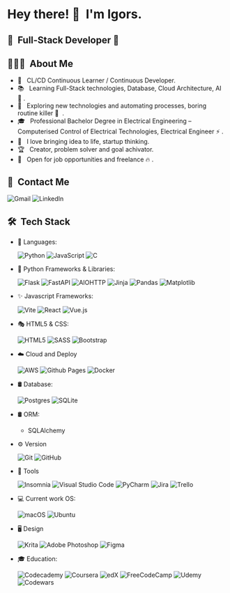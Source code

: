 <h1> Hey there! 👋 &nbsp;I'm Igors. </h1>
<h2> 🚀 &nbsp;Full-Stack Developer 🚀 &nbsp;</h2>

<h2> 👨🏻‍💻 &nbsp;About Me </h2>

- 🧬 &nbsp; CL/CD Continuous Learner / Continuous Developer.
- 📚 &nbsp; Learning Full-Stack technologies, Database, Cloud Architecture, AI 🤖&nbsp;.
- 🔭 &nbsp; Exploring new technologies and automating processes, boring routine killer 🦾 &nbsp;.
- 🎓 &nbsp; Professional Bachelor Degree in Electrical Engineering – Computerised Control of Electrical Technologies, Electrical Engineer ⚡&nbsp;.
- 🚀 &nbsp; I love bringing idea to life, startup thinking.
- 🏆 &nbsp; Creator, problem solver and goal achivator.
- 💼 &nbsp; Open for job opportunities and freelance 🔥&nbsp;.

<h2> 📨 &nbsp;Contact Me </h2>

![Gmail](https://img.shields.io/badge/Gmail-D14836?style=for-the-badge&logo=gmail&logoColor=white&link=mailto:ig.pozdnakovs@gmail.com)
![LinkedIn](https://img.shields.io/badge/linkedin-%230077B5.svg?style=for-the-badge&logo=linkedin&logoColor=white&link=www.linkedin.com/in/thereigo)

<h2> 🛠 &nbsp;Tech Stack</h2>

- 👾 Languages: &nbsp;
  
  ![Python](https://img.shields.io/badge/python-3670A0?style=for-the-badge&logo=python&logoColor=ffdd54)
  ![JavaScript](https://img.shields.io/badge/javascript-%23323330.svg?style=for-the-badge&logo=javascript&logoColor=%23F7DF1E)
  ![C](https://img.shields.io/badge/c-%2300599C.svg?style=for-the-badge&logo=c&logoColor=white)
  <!--
  ![Go](https://img.shields.io/badge/go-%2300ADD8.svg?style=for-the-badge&logo=go&logoColor=white)
  ![PHP](https://img.shields.io/badge/php-%23777BB4.svg?style=for-the-badge&logo=php&logoColor=white)
  -->
  
- 🐍 Python Frameworks & Libraries: &nbsp;
  
  ![Flask](https://img.shields.io/badge/flask-%23000.svg?style=for-the-badge&logo=flask&logoColor=white)
  ![FastAPI](https://img.shields.io/badge/FastAPI-005571?style=for-the-badge&logo=fastapi)
  ![AIOHTTP](https://img.shields.io/badge/iohttp-%232C5bb4.svg?style=for-the-badge&logo=aiohttp&logoColor=white)
  ![Jinja](https://img.shields.io/badge/jinja-white.svg?style=for-the-badge&logo=jinja&logoColor=black)
  ![Pandas](https://img.shields.io/badge/pandas-%23150458.svg?style=for-the-badge&logo=pandas&logoColor=white)
  ![Matplotlib](https://img.shields.io/badge/Matplotlib-%23ffffff.svg?style=for-the-badge&logo=Matplotlib&logoColor=black)
  <!--
  ![Django](https://img.shields.io/badge/django-%23092E20.svg?style=for-the-badge&logo=django&logoColor=white)
  ![DjangoREST](https://img.shields.io/badge/DJANGO-REST-ff1709?style=for-the-badge&logo=django&logoColor=white&color=ff1709&labelColor=gray)
  ![Fastify](https://img.shields.io/badge/fastify-%23000000.svg?style=for-the-badge&logo=fastify&logoColor=white)
  ![Selenium](https://img.shields.io/badge/-selenium-%43B02A?style=for-the-badge&logo=selenium&logoColor=white)
  -->
  
- ✨ Javascript Frameworks: &nbsp;

  ![Vite](https://img.shields.io/badge/vite-%23646CFF.svg?style=for-the-badge&logo=vite&logoColor=white)
  ![React](https://img.shields.io/badge/react-%2320232a.svg?style=for-the-badge&logo=react&logoColor=%2361DAFB)
  ![Vue.js](https://img.shields.io/badge/vuejs-%2335495e.svg?style=for-the-badge&logo=vuedotjs&logoColor=%234FC08D)
  <!--
  ![Angular](https://img.shields.io/badge/angular-%23DD0031.svg?style=for-the-badge&logo=angular&logoColor=white)
  ![Express.js](https://img.shields.io/badge/express.js-%23404d59.svg?style=for-the-badge&logo=express&logoColor=%2361DAFB)
  ![NestJS](https://img.shields.io/badge/nestjs-%23E0234E.svg?style=for-the-badge&logo=nestjs&logoColor=white)
  ![Next JS](https://img.shields.io/badge/Next-black?style=for-the-badge&logo=next.js&logoColor=white)
  ![NodeJS](https://img.shields.io/badge/node.js-6DA55F?style=for-the-badge&logo=node.js&logoColor=white)
  ![Threejs](https://img.shields.io/badge/threejs-black?style=for-the-badge&logo=three.js&logoColor=white)
  ![Svelte](https://img.shields.io/badge/svelte-%23f1413d.svg?style=for-the-badge&logo=svelte&logoColor=white)
  ![Chart.js](https://img.shields.io/badge/chart.js-F5788D.svg?style=for-the-badge&logo=chart.js&logoColor=white)
  ![Bun](https://img.shields.io/badge/Bun-%23000000.svg?style=for-the-badge&logo=bun&logoColor=white)
  -->
- 🎭 HTML5 & CSS:
  
  ![HTML5](https://img.shields.io/badge/html5-%23E34F26.svg?style=for-the-badge&logo=html5&logoColor=white)
  ![SASS](https://img.shields.io/badge/SASS-hotpink.svg?style=for-the-badge&logo=SASS&logoColor=white)
  ![Bootstrap](https://img.shields.io/badge/bootstrap-%238511FA.svg?style=for-the-badge&logo=bootstrap&logoColor=white)
  <!--
  ![TailwindCSS](https://img.shields.io/badge/tailwindcss-%2338B2AC.svg?style=for-the-badge&logo=tailwind-css&logoColor=white)
  -->
- ☁️ Cloud and Deploy &nbsp;
  
  ![AWS](https://img.shields.io/badge/AWS-%23FF9900.svg?style=for-the-badge&logo=amazon-aws&logoColor=white)
  ![Github Pages](https://img.shields.io/badge/github%20pages-121013?style=for-the-badge&logo=github&logoColor=white)
  ![Docker](https://img.shields.io/badge/docker-%230db7ed.svg?style=for-the-badge&logo=docker&logoColor=white)

  <!--
  - 🗄️ Servers &nbsp;
  ![Nginx](https://img.shields.io/badge/nginx-%23009639.svg?style=for-the-badge&logo=nginx&logoColor=white)
  ![Gunicorn](https://img.shields.io/badge/gunicorn-%298729.svg?style=for-the-badge&logo=gunicorn&logoColor=white)
  -->
- 🛢 Database: &nbsp;

  ![Postgres](https://img.shields.io/badge/postgres-%23316192.svg?style=for-the-badge&logo=postgresql&logoColor=white)
  ![SQLite](https://img.shields.io/badge/sqlite-%2307405e.svg?style=for-the-badge&logo=sqlite&logoColor=white)
  <!--
  ![MongoDB](https://img.shields.io/badge/MongoDB-%234ea94b.svg?style=for-the-badge&logo=mongodb&logoColor=white)
  ![Redis](https://img.shields.io/badge/redis-%23DD0031.svg?style=for-the-badge&logo=redis&logoColor=white)
  -->
- 🛢 ORM: &nbsp;
  
  - SQLAlchemy

- ⚙️ Version &nbsp;
  
  ![Git](https://img.shields.io/badge/git-%23F05033.svg?style=for-the-badge&logo=git&logoColor=white)
  ![GitHub](https://img.shields.io/badge/github-%23121011.svg?style=for-the-badge&logo=github&logoColor=white)

- 🔧 Tools &nbsp;
  
  ![Insomnia](https://img.shields.io/badge/Insomnia-black?style=for-the-badge&logo=insomnia&logoColor=5849BE)
  ![Visual Studio Code](https://img.shields.io/badge/Visual%20Studio%20Code-0078d7.svg?style=for-the-badge&logo=visual-studio-code&logoColor=white)
  ![PyCharm](https://img.shields.io/badge/pycharm-143?style=for-the-badge&logo=pycharm&logoColor=black&color=black&labelColor=green)
  ![Jira](https://img.shields.io/badge/jira-%230A0FFF.svg?style=for-the-badge&logo=jira&logoColor=white)
  ![Trello](https://img.shields.io/badge/Trello-%23026AA7.svg?style=for-the-badge&logo=Trello&logoColor=white)

- 💻 Current work OS: &nbsp;
  
  ![macOS](https://img.shields.io/badge/mac%20os-000000?style=for-the-badge&logo=macos&logoColor=F0F0F0)
  ![Ubuntu](https://img.shields.io/badge/Ubuntu-E95420?style=for-the-badge&logo=ubuntu&logoColor=white)

- 🖥 Design &nbsp;
  
  ![Krita](https://img.shields.io/badge/Krita-203759?style=for-the-badge&logo=krita&logoColor=EEF37B)
  ![Adobe Photoshop](https://img.shields.io/badge/adobe%20photoshop-%2331A8FF.svg?style=for-the-badge&logo=adobe%20photoshop&logoColor=white)
  ![Figma](https://img.shields.io/badge/figma-%23F24E1E.svg?style=for-the-badge&logo=figma&logoColor=white)
- 🎓 Education: &nbsp;

  ![Codecademy](https://img.shields.io/badge/Codecademy-FFF0E5?style=for-the-badge&logo=codecademy&logoColor=1F243A)
  ![Coursera](https://img.shields.io/badge/Coursera-%230056D2.svg?style=for-the-badge&logo=Coursera&logoColor=white)
  ![edX](https://img.shields.io/badge/edX-%2302262B.svg?style=for-the-badge&logo=edX&logoColor=white)
  ![FreeCodeCamp](https://img.shields.io/badge/Freecodecamp-%23123.svg?&style=for-the-badge&logo=freecodecamp&logoColor=green)
  ![Udemy](https://img.shields.io/badge/Udemy-A435F0?style=for-the-badge&logo=Udemy&logoColor=white)
  ![Codewars](https://img.shields.io/badge/Codewars-B1361E?style=for-the-badge&logo=codewars&logoColor=grey)
  
<br/>
